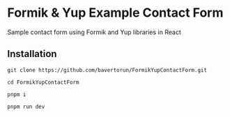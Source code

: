 # Formik & Yup Example Contact Form

Sample contact form using Formik and Yup libraries in React

## Installation

```
git clone https://github.com/bavertorun/FormikYupContactForm.git
```

```
cd FormikYupContactForm
```

```
pnpm i
```

```
pnpm run dev
```